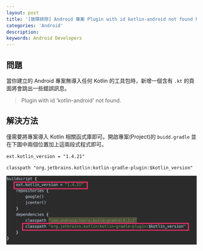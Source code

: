 ```yaml
---
layout: post
title: '[故障排除] Android 專案 Plugin with id kotlin-android not found 解决方法'
categories: 'Android'
description: 
keywords: Android Developers
---
```


## 問題
當你建立的 Android 專案無導入任何 Kotlin 的工具包時，新增一個含有 `.kt` 的頁面將會跳出一些錯誤訊息。

> Plugin with id 'kotlin-android' not found.

## 解決方法
僅需要將專案導入 Kotlin 相關函式庫即可。開啟專案(Project)的 `buidd.gradle` 並在下圖中兩個位置加上這兩段式程式即可。

```
ext.kotlin_version = "1.4.21"
```

```
classpath "org.jetbrains.kotlin:kotlin-gradle-plugin:$kotlin_version"
```

![](/images/posts/android/2021/img1100901-1.png)